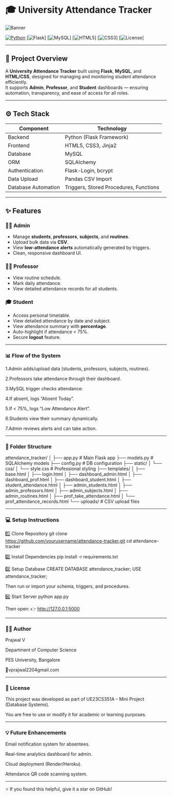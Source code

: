 # 🎓 University Attendance Tracker  
![Banner](https://img.shields.io/badge/University%20Mini%20Project-Flask%20%7C%20MySQL%20%7C%20Python-blue?style=for-the-badge&logo=python&logoColor=white)

[![Python](https://img.shields.io/badge/Python-3.10%2B-yellow?style=flat-square&logo=python)](https://www.python.org/)
[![Flask](https://img.shields.io/badge/Flask-Web%20Framework-black?style=flat-square&logo=flask)]
[![MySQL](https://img.shields.io/badge/MySQL-Database-blue?style=flat-square&logo=mysql)]
[![HTML5](https://img.shields.io/badge/HTML5-Frontend-orange?style=flat-square&logo=html5)]
[![CSS3](https://img.shields.io/badge/CSS3-Design-blue?style=flat-square&logo=css3)]
[![License](https://img.shields.io/badge/License-Academic-green?style=flat-square)]

---

## 🏫 Project Overview

A **University Attendance Tracker** built using **Flask**, **MySQL**, and **HTML/CSS**, designed for managing and monitoring student attendance efficiently.  
It supports **Admin**, **Professor**, and **Student** dashboards — ensuring automation, transparency, and ease of access for all roles.

---

## ⚙️ Tech Stack

| Component | Technology |
|------------|-------------|
| Backend | Python (Flask Framework) |
| Frontend | HTML5, CSS3, Jinja2 |
| Database | MySQL |
| ORM | SQLAlchemy |
| Authentication | Flask-Login, bcrypt |
| Data Upload | Pandas CSV Import |
| Database Automation | Triggers, Stored Procedures, Functions |

---

## ✨ Features

### 👨‍💼 Admin
- Manage **students**, **professors**, **subjects**, and **routines**.
- Upload bulk data via **CSV**.
- View **low-attendance alerts** automatically generated by triggers.
- Clean, responsive dashboard UI.

### 👨‍🏫 Professor
- View routine schedule.
- Mark daily attendance.
- View detailed attendance records for all students.

### 🎓 Student
- Access personal timetable.
- View detailed attendance by date and subject.
- View attendance summary with **percentage**.
- Auto-highlight if attendance < 75%.
- Secure **logout** feature.

---



 ### 📊 Flow of the System

1.Admin adds/upload data (students, professors, subjects, routines).

2.Professors take attendance through their dashboard.

3.MySQL trigger checks attendance:

4.If absent, logs “Absent Today”.

5.If < 75%, logs “Low Attendance Alert”.

6.Students view their summary dynamically.

7.Admin reviews alerts and can take action.

---



 ### 🧾 Folder Structure

attendance_tracker/
│
├── app.py                     # Main Flask app
├── models.py                  # SQLAlchemy models
├── config.py                  # DB configuration
├── static/
│   └── css/
│       └── style.css           # Professional styling
├── templates/
│   ├── base.html
│   ├── login.html
│   ├── dashboard_admin.html
│   ├── dashboard_prof.html
│   ├── dashboard_student.html
│   ├── student_attendance.html
│   ├── admin_students.html
│   ├── admin_professors.html
│   ├── admin_subjects.html
│   ├── admin_routines.html
│   ├── prof_take_attendance.html
│   └── prof_attendance_records.html
└── uploads/                    # CSV upload files


---


### 💻 Setup Instructions
1️⃣ Clone Repository
git clone https://github.com/yourusername/attendance-tracker.git
cd attendance-tracker

2️⃣ Install Dependencies
pip install -r requirements.txt

3️⃣ Setup Database
CREATE DATABASE attendance_tracker;
USE attendance_tracker;

Then run or import your schema, triggers, and procedures.

4️⃣ Start Server
python app.py


Then open:
👉 http://127.0.0.1:5000


---



### 👨‍💻 Author

Prajwal V

Department of Computer Science

PES University, Bangalore

📧vprajwal2204gmail.com


---



### 🧾 License

This project was developed as part of UE23CS351A – Mini Project (Database Systems).

You are free to use or modify it for academic or learning purposes.


---


### 💡 Future Enhancements

Email notification system for absentees.

Real-time analytics dashboard for admin.

Cloud deployment (Render/Heroku).

Attendance QR code scanning system.

---


⭐ If you found this helpful, give it a star on GitHub!
